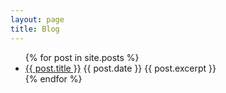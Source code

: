 ```yaml
---
layout: page
title: Blog
---
```


<ul>
  {% for post in site.posts %}
    <li>
      <a href="{{ post.url }}">{{ post.title }}</a> {{ post.date }}
      {{ post.excerpt }}
    </li>
  {% endfor %}
</ul>
